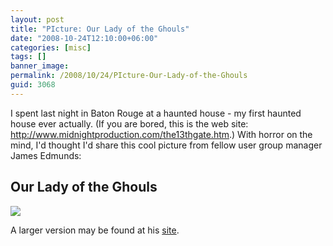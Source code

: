 ```yaml
---
layout: post
title: "PIcture: Our Lady of the Ghouls"
date: "2008-10-24T12:10:00+06:00"
categories: [misc]
tags: []
banner_image: 
permalink: /2008/10/24/PIcture-Our-Lady-of-the-Ghouls
guid: 3068
---
```


I spent last night in Baton Rouge at a haunted house - my first haunted house ever actually. (If you are bored, this is the web site: <a href="http://www.midnightproduction.com/the13thgate.htm">http://www.midnightproduction.com/the13thgate.htm</a>.) With horror on the mind, I'd thought I'd share this cool picture from fellow user group manager James Edmunds:

<h2>Our Lady of the Ghouls</h2>
<img src="https://static.raymondcamden.com/images/ourladyoftheghouls.jpg">

A larger version may be found at his <a href="http://jamesedmunds.com/poorclio/OnePhotoClio.cfm?item_id=4154">site</a>.